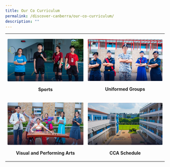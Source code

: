 ```yaml
---
title: Our Co Curriculum
permalink: /discover-canberra/our-co-curriculum/
description: ""
---
```

<table><tbody><tr><td><p><a href="https://moe-canberrasec-staging.netlify.app/discover-canberra/our-co-curriculum/sports/badminton">
<img src="/images/cca_sports.png">
</a></p>
<p style="text-align: center;"><strong>Sports</strong></p>
</td><td>
<p><a href="https://moe-canberrasec-staging.netlify.app/discover-canberra/our-co-curriculum/uniformed-groups/boys-brigade">
<img src="/images/cca_uniformed%20groups.png">
</a></p>
<p style="text-align: center;"><strong>Uniformed Groups</strong></p>
</td></tr><tr><td>
<p><a href="https://moe-canberrasec-staging.netlify.app/discover-canberra/our-co-curriculum/visual-and-performing-arts/digital-media-in-visual-arts-club">
<img src="/images/cca_performing%20arts.png">
</a></p>
<p style="text-align: center;"><strong>Visual and Performing Arts</strong></p>
 </td><td>
<p><a href="https://moe-canberrasec-staging.netlify.app/discover-canberra/our-co-curriculum/cca-schedule">
<img src="/images/STUDENT_INITIATED_LEARNING.png">
</a></p>
<p style="text-align: center;"><strong>CCA Schedule</strong></p>